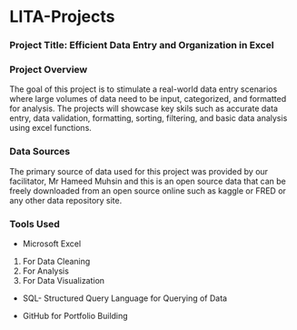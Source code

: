 # LITA-Projects

 ### Project Title: Efficient Data Entry and Organization in Excel
 
 ### Project Overview
 The goal of this project is to stimulate a real-world  data entry scenarios where large volumes of data need to be input, categorized, and formatted for analysis. The projects will showcase key skils such as accurate data entry, data validation, formatting, sorting, filtering, and basic data analysis using excel functions.  

 ### Data Sources
 The primary source of data used for this project was provided by our facilitator, Mr Hameed Muhsin and this is an open source data that can be freely downloaded from an open source online such as kaggle or FRED or any other data repository site.

 ### Tools Used
-  Microsoft Excel
  1. For Data Cleaning
  2. For Analysis 
  3. For Data Visualization
     
-  SQL- Structured Query Language for Querying of Data
  
-  GitHub for Portfolio Building

  ###






















